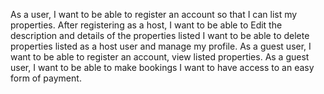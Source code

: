 As a user, I want to be able to register an account so that I can list my properties.
After registering as a host, I want to be able to Edit the description and details of the properties listed
I want to be able to delete properties listed as a host user and manage my profile.
As a guest user, I want to be able to register an account, view listed properties.
As a guest user, I want to be able to make bookings 
I want to have access to an easy form of payment.